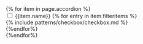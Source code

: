 <link href="https://fonts.googleapis.com/css?family=Montserrat:200,300,400,500,700,900|Ubuntu:400,500,700" rel="stylesheet">
<link href='https://fonts.googleapis.com/css?family=Lora' rel='stylesheet'>
<div class="accordion">
    {% for item in page.accordion %}
    <div class="accordion__section">
        <input type="checkbox" name="filter_accordion" id="{{item.name}}" class="accordion__input">
        <label for="{{item.name}}" class="accordion__label">{{item.name}}</label>
        {% for entry in item.filteritems %}
        <div class="accordion__content">
            <div class="checkbox">
                {% include patterns/checkbox/checkbox.md %}
            </div>
        </div>
        {%endfor%}
    </div>
    {%endfor%}
</div>